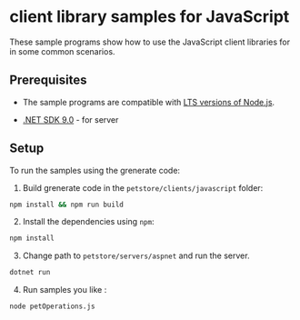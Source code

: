 # client library samples for JavaScript 

These sample programs show how to use the JavaScript client libraries for in some common scenarios.

## Prerequisites

- The sample programs are compatible with [LTS versions of Node.js](https://github.com/nodejs/release#release-schedule).

- [.NET SDK 9.0](https://dotnet.microsoft.com/en-us/download/dotnet/9.0) - for server


## Setup

To run the samples using the grenerate code:

1. Build grenerate code in the `petstore/clients/javascript` folder:

```bash
npm install && npm run build
```

2. Install the dependencies using `npm`:

```bash
npm install
```

3. Change path to `petstore/servers/aspnet` and run the server.

```bash
dotnet run
```

4. Run samples you like :

```bash
node petOperations.js
```

